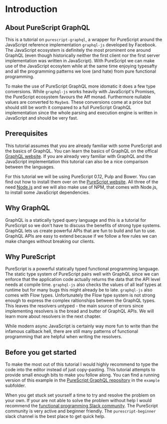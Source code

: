# Introduction

## About PureScript GraphQL

This is a tutorial on `purescript-graphql`, a wrapper for PureScript around the JavaScript reference implementation `graphql-js` developed by Facebook. The JavaScript ecosystem is definitely the most prominent one around GraphQL (even though historically neither the first client nor the first server implementation was written in JavaScript). With PureScript we can make use of the JavaScript ecosytem while at the same time enjoying typesafty and all the programming patterns we love (and hate) from pure functional programming.

To make the use of PureScript GraphQL more idomatic it does a few type conversions. While `graphql-js` works heavily with JavaScript's Promises, the PureScript ecosystem favours the Aff monad. Furthermore nullable values are converted to `Maybe`s. These conversions come at a price but should still be worth it compared to a full PureScript GraphQL implementation since the whole parsing and execution engine is written in JavaScript and should be very fast.

## Prerequisites

This tutorial assumes that you are already familiar with some PureScript and the basics of GraphQL. You can learn the basics of GraphQL on the offical [GraphQL website](http://graphql.org). If you are already very familiar with GraphQL and the JavaScript implementation this tutorial can also be a nice comparison between the languages.

For this tutorial we will be using PureScript 0.12, Pulp and Bower. You can find out how to install them over on the [PureScript website](http://www.purescript.org/). All three of the need [Node.js](http://nodejs.org) and we will also make use of NPM, that comes with Node.js, to install some JavaScript dependencies.

## Why GraphQL

GraphQL is a statically typed query language and this is a tutorial for PureScript so we don't have to discuss the benefits of strong type systems. GraphQL lets us create powerful APIs that are fun to build and fun to use. GraphQL APIs are easy to extend because if we follow a few rules we can make changes without breaking our clients.

## Why PureScript

PureScript is a powerful statically typed functional programming language. The static type system of PureScript pairs well with GraphQL since we can enforce that the application code actually returns the data that the API level needs at compile time. `graphql-js` also checks the values of all leaf types at runtime but for many bugs this might already be to late. `graphql-js` also comes with Flow types. Unfortunately the Flow type system is not strong enough to express the complex raltionships between the GraphQL types. This leaves the resolvers untyped - the main source of errors since implementing resolvers is the bread and butter of GraphQL APIs. We will learn more about resolvers in the next chapter.

While modern async JavaScript is certainly way more fun to write than the infamous callback hell, there are still many patterns of functional programming that are helpful when writing the resolvers.

## Before you get started

To make the most out of this tutorial I would highly recommend to type the code into the editor instead of just copy-pasting. This tutorial attempts to provide small enough bits to make you follow along. You can find a running version of this example in the [PureScript GraphQL repository](https://github.com/hendrikniemann/purescript-graphql) in the `example` subfolder.

When you get stuck set yourself a time to try and resolve the problem on your own. If your are not able to solve the problem without help I would recommend the [functional programming Slack community](https://fpchat-invite.herokuapp.com/). The PureScript community is very active and beginner friendly. The `purescript-beginner` slack channel is the best place to get quick help.
